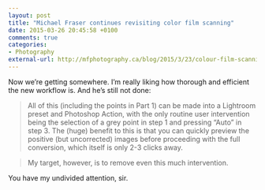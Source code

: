 ```yaml
---
layout: post
title: "Michael Fraser continues revisiting color film scanning"
date: 2015-03-26 20:45:58 +0100
comments: true
categories: 
- Photography
external-url: http://mfphotography.ca/blog/2015/3/23/colour-film-scanning-revisited-part-2
---
```


Now we’re getting somewhere. I’m really liking how thorough and efficient the new workflow is. And he’s still not done:

> All of this (including the points in Part 1) can be made into a Lightroom preset and Photoshop Action, with the only routine user intervention being the selection of a grey point in step 1 and pressing “Auto” in step 3.  The (huge) benefit to this is that you can quickly preview the positive (but uncorrected) images before proceeding with the full conversion, which itself is only 2-3 clicks away.

> My target, however, is to remove even this much intervention.

You have my undivided attention, sir.